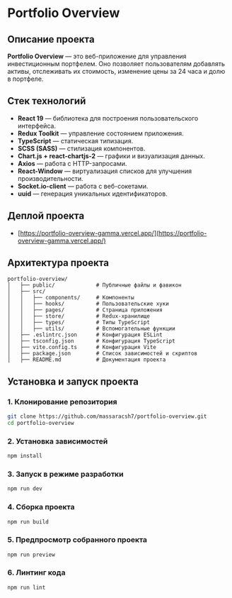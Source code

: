 # Portfolio Overview

## Описание проекта
**Portfolio Overview** — это веб-приложение для управления инвестиционным портфелем. Оно позволяет пользователям добавлять активы, отслеживать их стоимость, изменение цены за 24 часа и долю в портфеле.

## Стек технологий
- **React 19** — библиотека для построения пользовательского интерфейса.
- **Redux Toolkit** — управление состоянием приложения.
- **TypeScript** — статическая типизация.
- **SCSS (SASS)** — стилизация компонентов.
- **Chart.js + react-chartjs-2** — графики и визуализация данных.
- **Axios** — работа с HTTP-запросами.
- **React-Window** — виртуализация списков для улучшения производительности.
- **Socket.io-client** — работа с веб-сокетами.
- **uuid** — генерация уникальных идентификаторов.

## Деплой проекта
* [https://portfolio-overview-gamma.vercel.app/](https://portfolio-overview-gamma.vercel.app/)

## Архитектура проекта
```
portfolio-overview/
│   ├── public/             # Публичные файлы и фавикон
│   ├── src/
│   │   ├── components/     # Компоненты
│   │   ├── hooks/          # Пользовательские хуки
│   │   ├── pages/          # Страница приложения
│   │   ├── store/          # Redux-хранилище
│   │   ├── types/          # Типы TypeScript
│   │   ├── utils/          # Вспомогательные функции
│   ├── .eslintrc.json      # Конфигурация ESLint
│   ├── tsconfig.json       # Конфигурация TypeScript
│   ├── vite.config.ts      # Конфигурация Vite
│   ├── package.json        # Список зависимостей и скриптов
│   ├── README.md           # Документация проекта
```

## Установка и запуск проекта
### 1. Клонирование репозитория
```sh
git clone https://github.com/massaracsh7/portfolio-overview.git
cd portfolio-overview
```
### 2. Установка зависимостей
```sh
npm install
```
### 3. Запуск в режиме разработки
```sh
npm run dev
```
### 4. Сборка проекта
```sh
npm run build
```
### 5. Предпросмотр собранного проекта
```sh
npm run preview
```
### 6. Линтинг кода
```sh
npm run lint
```


